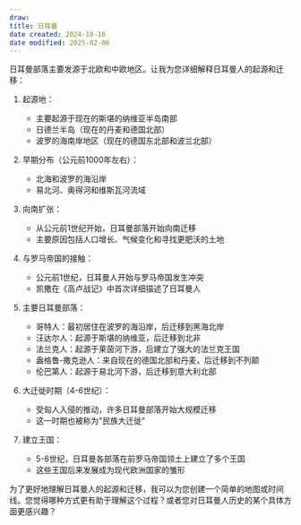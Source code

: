 ```yaml
---
draw:
title: 日耳曼
date created: 2024-10-16
date modified: 2025-02-06
---
```


日耳曼部落主要发源于北欧和中欧地区。让我为您详细解释日耳曼人的起源和迁移：

1. 起源地：
   - 主要起源于现在的斯堪的纳维亚半岛南部
   - 日德兰半岛（现在的丹麦和德国北部）
   - 波罗的海南岸地区（现在的德国东北部和波兰北部）

2. 早期分布（公元前1000年左右）：
   - 北海和波罗的海沿岸
   - 易北河、奥得河和维斯瓦河流域

3. 向南扩张：
   - 从公元前1世纪开始，日耳曼部落开始向南迁移
   - 主要原因包括人口增长、气候变化和寻找更肥沃的土地

4. 与罗马帝国的接触：
   - 公元前1世纪，日耳曼人开始与罗马帝国发生冲突
   - 凯撒在《高卢战记》中首次详细描述了日耳曼人

5. 主要日耳曼部落：
   - 哥特人：最初居住在波罗的海沿岸，后迁移到黑海北岸
   - 汪达尔人：起源于斯堪的纳维亚，后迁移到北非
   - 法兰克人：起源于莱茵河下游，后建立了强大的法兰克王国
   - 盎格鲁-撒克逊人：来自现在的德国北部和丹麦，后迁移到不列颠
   - 伦巴第人：起源于易北河下游，后迁移到意大利北部

6. 大迁徙时期（4-6世纪）：
   - 受匈人入侵的推动，许多日耳曼部落开始大规模迁移
   - 这一时期也被称为"民族大迁徙"

7. 建立王国：
   - 5-6世纪，日耳曼各部落在前罗马帝国领土上建立了多个王国
   - 这些王国后来发展成为现代欧洲国家的雏形

为了更好地理解日耳曼人的起源和迁移，我可以为您创建一个简单的地图或时间线。您觉得哪种方式更有助于理解这个过程？或者您对日耳曼人历史的某个具体方面更感兴趣？
